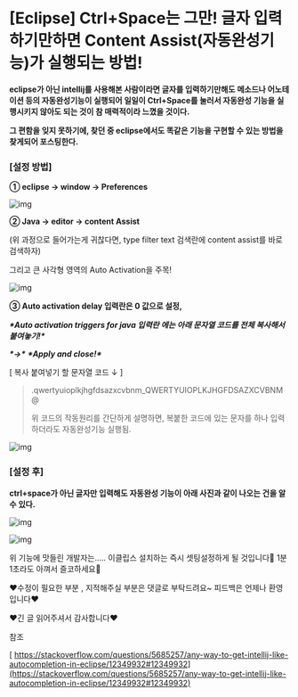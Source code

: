 # [Eclipse] Ctrl+Space는 그만! 글자 입력하기만하면 Content Assist(자동완성기능)가 실행되는 방법!

**eclipse가 아닌 intellij를 사용해본 사람이라면 글자를 입력하기만해도 메소드나 어노테이션 등의 자동완성기능이 실행되어 일일이 Ctrl+Space를 눌러서 자동완성 기능을 실행시키지 않아도 되는 것이 참 매력적이라 느꼈을 것이다.**



**그 편함을 잊지 못하기에, 찾던 중 eclipse에서도 똑같은 기능을 구현할 수 있는 방법을 찾게되어 포스팅한다.**





### **[설정 방법]**

**① eclipse -> window -> Preferences**





![img](https://k.kakaocdn.net/dn/d9XVrm/btqDCZ99A9S/rBzHNHkAevOyfL366k840K/img.png)





**② Java -> editor -> content Assist**



(위 과정으로 들어가는게 귀찮다면, type filter text 검색란에 content assist를 바로 검색하자)

그리고 큰 사각형 영역의 Auto Activation을 주목!











![img](https://k.kakaocdn.net/dn/pFxTt/btqDADUvCkn/3w5ynFR8X0mZq4L8FcchK0/img.png)











**③ Auto activation delay 입력란은 0 값으로 설정,**

  ***\*Auto activation triggers for java 입력란 에는 아래 문자열 코드를 전체 복사해서 붙여놓기!\****

***\*->\**** ***\*Apply and close!\****



[ 복사 붙여넣기 할 문자열 코드 ↓ ]

> .qwertyuioplkjhgfdsazxcvbnm_QWERTYUIOPLKJHGFDSAZXCVBNM@
>
> 위 코드의 작동원리를 간단하게 설명하면, 복붙한 코드에 있는 문자를 하나 입력하더라도 자동완성기능 실행됨. 



![img](https://k.kakaocdn.net/dn/bzKPtk/btqDyFyYHZA/ehd2rXbSC0z6QLKxSyCEMk/img.png)





### **[설정 후]**

**ctrl+space가 아닌 글자만 입력해도 자동완성 기능이 아래 사진과 같이 나오는 건을 알 수 있다.**



![img](https://k.kakaocdn.net/dn/DV4MZ/btqDzDULlUB/50LPQ2DhxYe03BHWd4EhA0/img.png)

![img](https://k.kakaocdn.net/dn/ImbFX/btqDCaqyoNb/YlygUv55NPwKuDbdfCLDgk/img.png)

 
위 기능에 맛들린 개발자는..... 
이클립스 설치하는 즉시 셋팅설정하게 될 것입니다🤭
1분 1초라도 아껴서 즐코하세요🙂





♥수정이 필요한 부분 , 지적해주실 부분은 댓글로 부탁드려요~ 피드백은 언제나 환영입니다♥

♥긴 글 읽어주셔서 감사합니다♥





참조

[ https://stackoverflow.com/questions/5685257/any-way-to-get-intellij-like-autocompletion-in-eclipse/12349932#12349932](https://stackoverflow.com/questions/5685257/any-way-to-get-intellij-like-autocompletion-in-eclipse/12349932#12349932)